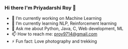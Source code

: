 ### Hi there I'm Priyadarshi Roy 👋

- 🔭 I’m currently working on Machine Learning
- 🌱 I’m currently learning NLP, Reinforcement learning
- 💬 Ask me about  Python, Java, C, Web development, ML
- 📫 How to reach me: proy9714@gmail.com
- ⚡ Fun fact: Love photography and trekking
